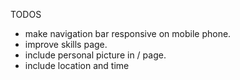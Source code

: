 TODOS
- make navigation bar responsive on mobile phone.
- improve skills page.
- include personal picture in / page.
- include location and time